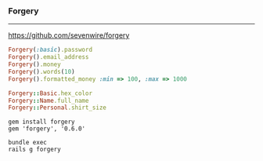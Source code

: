 ### Forgery
---
https://github.com/sevenwire/forgery

```ruby
Forgery(:basic).password
Forgery().email_address
Forgery().money
Forgery().words(10)
Forgery().formatted_money :min => 100, :max => 1000

Forgery::Basic.hex_color
Forgery::Name.full_name
Forgery::Personal.shirt_size


```

```
gem install forgery
gem 'forgery', '0.6.0'

bundle exec
rails g forgery

```



```
```


